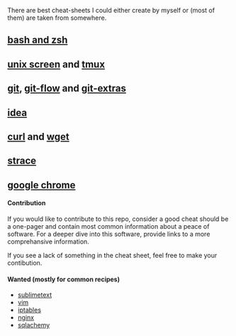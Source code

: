 There are best cheat-sheets I could either create by myself or (most of them) are taken from somewhere.

## [bash and zsh](bash-zsh.md)
## [unix screen](screen.md) and [tmux](tmux.md)
## [git](git.md), [git-flow](git-flow.md) and [git-extras](git-extras.md)
## [idea](idea.md)
## [curl](curl.md) and [wget](wget.md)
## [strace](strace.md)
## [google chrome](google-chrome.md)

#### Contribution

If you would like to contribute to this repo, consider a good cheat should be a one-pager and contain most common information about a peace of software.
For a deeper dive into this software, provide links to a more comprehansive information.

If you see a lack of something in the cheat sheet, feel free to make your contibution.

#### Wanted (mostly for common recipes)

* [sublimetext](https://www.sublimetext.com/)
* [vim](http://www.vim.org/)
* [iptables](http://linux.die.net/man/8/iptables)
* [nginx](http://nginx.org/)
* [sqlachemy](http://www.sqlalchemy.org/)
